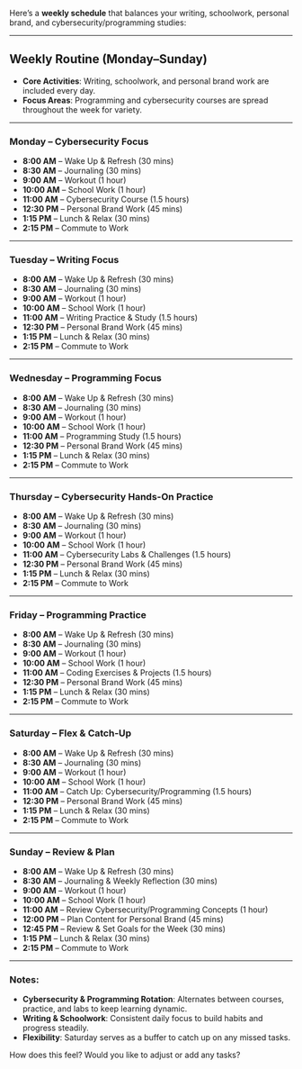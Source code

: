 Here’s a **weekly schedule** that balances your writing, schoolwork, personal brand, and cybersecurity/programming studies:

---

## **Weekly Routine (Monday–Sunday)**

- **Core Activities**: Writing, schoolwork, and personal brand work are included every day.
- **Focus Areas**: Programming and cybersecurity courses are spread throughout the week for variety.

---

### **Monday – Cybersecurity Focus**

- **8:00 AM** – Wake Up & Refresh (30 mins)
- **8:30 AM** – Journaling (30 mins)
- **9:00 AM** – Workout (1 hour)
- **10:00 AM** – School Work (1 hour)
- **11:00 AM** – Cybersecurity Course (1.5 hours)
- **12:30 PM** – Personal Brand Work (45 mins)
- **1:15 PM** – Lunch & Relax (30 mins)
- **2:15 PM** – Commute to Work

---

### **Tuesday – Writing Focus**

- **8:00 AM** – Wake Up & Refresh (30 mins)
- **8:30 AM** – Journaling (30 mins)
- **9:00 AM** – Workout (1 hour)
- **10:00 AM** – School Work (1 hour)
- **11:00 AM** – Writing Practice & Study (1.5 hours)
- **12:30 PM** – Personal Brand Work (45 mins)
- **1:15 PM** – Lunch & Relax (30 mins)
- **2:15 PM** – Commute to Work

---

### **Wednesday – Programming Focus**

- **8:00 AM** – Wake Up & Refresh (30 mins)
- **8:30 AM** – Journaling (30 mins)
- **9:00 AM** – Workout (1 hour)
- **10:00 AM** – School Work (1 hour)
- **11:00 AM** – Programming Study (1.5 hours)
- **12:30 PM** – Personal Brand Work (45 mins)
- **1:15 PM** – Lunch & Relax (30 mins)
- **2:15 PM** – Commute to Work

---

### **Thursday – Cybersecurity Hands-On Practice**

- **8:00 AM** – Wake Up & Refresh (30 mins)
- **8:30 AM** – Journaling (30 mins)
- **9:00 AM** – Workout (1 hour)
- **10:00 AM** – School Work (1 hour)
- **11:00 AM** – Cybersecurity Labs & Challenges (1.5 hours)
- **12:30 PM** – Personal Brand Work (45 mins)
- **1:15 PM** – Lunch & Relax (30 mins)
- **2:15 PM** – Commute to Work

---

### **Friday – Programming Practice**

- **8:00 AM** – Wake Up & Refresh (30 mins)
- **8:30 AM** – Journaling (30 mins)
- **9:00 AM** – Workout (1 hour)
- **10:00 AM** – School Work (1 hour)
- **11:00 AM** – Coding Exercises & Projects (1.5 hours)
- **12:30 PM** – Personal Brand Work (45 mins)
- **1:15 PM** – Lunch & Relax (30 mins)
- **2:15 PM** – Commute to Work

---

### **Saturday – Flex & Catch-Up**

- **8:00 AM** – Wake Up & Refresh (30 mins)
- **8:30 AM** – Journaling (30 mins)
- **9:00 AM** – Workout (1 hour)
- **10:00 AM** – School Work (1 hour)
- **11:00 AM** – Catch Up: Cybersecurity/Programming (1.5 hours)
- **12:30 PM** – Personal Brand Work (45 mins)
- **1:15 PM** – Lunch & Relax (30 mins)
- **2:15 PM** – Commute to Work

---

### **Sunday – Review & Plan**

- **8:00 AM** – Wake Up & Refresh (30 mins)
- **8:30 AM** – Journaling & Weekly Reflection (30 mins)
- **9:00 AM** – Workout (1 hour)
- **10:00 AM** – School Work (1 hour)
- **11:00 AM** – Review Cybersecurity/Programming Concepts (1 hour)
- **12:00 PM** – Plan Content for Personal Brand (45 mins)
- **12:45 PM** – Review & Set Goals for the Week (30 mins)
- **1:15 PM** – Lunch & Relax (30 mins)
- **2:15 PM** – Commute to Work

---

### Notes:

- **Cybersecurity & Programming Rotation**: Alternates between courses, practice, and labs to keep learning dynamic.
- **Writing & Schoolwork**: Consistent daily focus to build habits and progress steadily.
- **Flexibility**: Saturday serves as a buffer to catch up on any missed tasks.

How does this feel? Would you like to adjust or add any tasks?